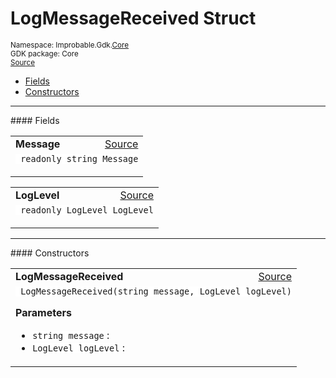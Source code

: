 
# LogMessageReceived Struct
<sup>
Namespace: Improbable.Gdk.<a href="{{urlRoot}}/api/core-index">Core</a><br/>
GDK package: Core<br/>
<a href="https://www.github.com/spatialos/gdk-for-unity/blob/0.3.3/workers/unity/Packages/io.improbable.gdk.core/Worker/LogMessages.cs/#L5">Source</a>
<style>
a code {
                    padding: 0em 0.25em!important;
}
code {
                    background-color: #ffffff!important;
}
</style>
</sup>
<nav id="pageToc" class="page-toc"><ul><li><a href="#fields">Fields</a>
<li><a href="#constructors">Constructors</a>
</ul></nav>








</p>
<hr style="width:100%; border-top-color:#d8d8d8" />
#### Fields


</p>




<table width="100%">
    <tr>
        <td style="border-right:none"><a id="message"></a><b>Message</b></td>
        <td style="border-left:none; text-align:right"><a href="https://www.github.com/spatialos/gdk-for-unity/blob/0.3.3/workers/unity/Packages/io.improbable.gdk.core/Worker/LogMessages.cs/#L7">Source</a></td>
    </tr>
    <tr>
        <td colspan="2">
<code> readonly string Message</code></p>


</td>
    </tr>
</table>


<table width="100%">
    <tr>
        <td style="border-right:none"><a id="loglevel"></a><b>LogLevel</b></td>
        <td style="border-left:none; text-align:right"><a href="https://www.github.com/spatialos/gdk-for-unity/blob/0.3.3/workers/unity/Packages/io.improbable.gdk.core/Worker/LogMessages.cs/#L8">Source</a></td>
    </tr>
    <tr>
        <td colspan="2">
<code> readonly LogLevel LogLevel</code></p>


</td>
    </tr>
</table>







</p>
<hr style="width:100%; border-top-color:#d8d8d8" />
#### Constructors


</p>




<table width="100%">
    <tr>
        <td style="border-right:none"><a id="logmessagereceived-string-loglevel"></a><b>LogMessageReceived</b></td>
        <td style="border-left:none; text-align:right"><a href="https://www.github.com/spatialos/gdk-for-unity/blob/0.3.3/workers/unity/Packages/io.improbable.gdk.core/Worker/LogMessages.cs/#L10">Source</a></td>
    </tr>
    <tr>
        <td colspan="2">
<code> LogMessageReceived(string message, LogLevel logLevel)</code></p>



</p>

<b>Parameters</b>

<ul>
<li><code>string message</code> : </li>
<li><code>LogLevel logLevel</code> : </li>
</ul>





</td>
    </tr>
</table>






